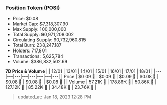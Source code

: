 
  ### Position Token (POSI)
  - Price: $0.08
  - Market Cap: $7,318,307.90
  - Max Supply: 100,000,000
  - Total Supply: 90,971,208.002
  - Circulating Supply: 90,732,960.815
  - Total Burn: 238,247.187
  - Holders: 717,801
  - Transactions: 5,625,784
  - Volume: $386,832,502.69

  **7D Price & Volume**
  | | 12&#x2F;01 | 13&#x2F;01 | 14&#x2F;01 | 15&#x2F;01 | 16&#x2F;01 | 17&#x2F;01 | 18&#x2F;01 |
  |---|---|---|---|---|---|---|---|
  | Price | $0.09 🚀 | $0.09 🔻 | $0.09 🔻 | $0.08 🔻 | $0.08 🔻 | $0.08 🔻 | $0.08 🚀 |
  | Volume | 57.21K 🚀 | 178.86K 🚀 | 50.86K 🔻 | 127.12K 🚀 | 85.22K 🔻 | 34.48K 🔻 | 23.76K 🔻 |

  > updated_at: Jan 18, 2023 12:28 PM
